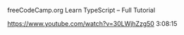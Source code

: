freeCodeCamp.org
Learn TypeScript – Full Tutorial

https://www.youtube.com/watch?v=30LWjhZzg50
3:08:15